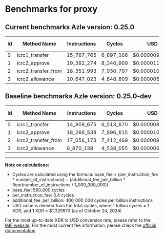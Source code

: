 # Benchmarks for proxy

## Current benchmarks Azle version: 0.25.0

| Id  | Method Name         | Instructions | Cycles    | USD           | USD/Million Calls | Change                              |
| --- | ------------------- | ------------ | --------- | ------------- | ----------------- | ----------------------------------- |
| 0   | icrc1_transfer      | 15_767_765   | 6_897_106 | $0.0000091709 | $9.17             | <font color="red">+958_090</font>   |
| 1   | icrc2_approve       | 19_392_274   | 8_346_909 | $0.0000110986 | $11.09            | <font color="red">+1_125_736</font> |
| 2   | icrc2_transfer_from | 18_351_993   | 7_930_797 | $0.0000105453 | $10.54            | <font color="red">+1_295_820</font> |
| 3   | icrc2_allowance     | 10_647_023   | 4_848_809 | $0.0000064473 | $6.44             | <font color="red">+776_885</font>   |

## Baseline benchmarks Azle version: 0.25.0-dev

| Id  | Method Name         | Instructions | Cycles    | USD           | USD/Million Calls |
| --- | ------------------- | ------------ | --------- | ------------- | ----------------- |
| 0   | icrc1_transfer      | 14_809_675   | 6_513_870 | $0.0000086613 | $8.66             |
| 1   | icrc2_approve       | 18_266_538   | 7_896_615 | $0.0000104999 | $10.49            |
| 2   | icrc2_transfer_from | 17_056_173   | 7_412_469 | $0.0000098561 | $9.85             |
| 3   | icrc2_allowance     | 9_870_138    | 4_538_055 | $0.0000060341 | $6.03             |

---

**Note on calculations:**

- Cycles are calculated using the formula: base_fee + (per_instruction_fee \* number_of_instructions) + (additional_fee_per_billion \* floor(number_of_instructions / 1_000_000_000))
- base_fee: 590_000 cycles
- per_instruction_fee: 0.4 cycles
- additional_fee_per_billion: 400_000_000 cycles per billion instructions
- USD value is derived from the total cycles, where 1 trillion cycles = 1 XDR, and 1 XDR = $1.329670 (as of October 24, 2024)

For the most up-to-date XDR to USD conversion rate, please refer to the [IMF website](https://www.imf.org/external/np/fin/data/rms_sdrv.aspx).
For the most current fee information, please check the [official documentation](https://internetcomputer.org/docs/current/developer-docs/gas-cost#execution).
